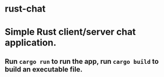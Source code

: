 # rust-chat

# Simple Rust client/server chat application.

## Run `cargo run` to run the app, run `cargo build` to build an executable file. 